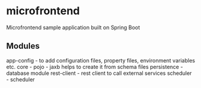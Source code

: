 # microfrontend
Microfrontend sample application built on Spring Boot

## Modules
app-config - to add configuration files, property files, environment variables etc.
core - pojo - jaxb helps to create it from schema files
persistence - database module
rest-client - rest client to call external services
scheduler - scheduler
